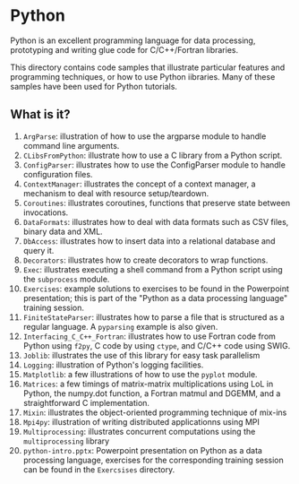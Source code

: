 Python
======

Python is an excellent programming language for data processing,
prototyping and writing glue code for C/C++/Fortran libraries.

This directory contains code samples that illustrate particular features
and programming techniques, or how to use Python iibraries.  Many of
these samples have been used for Python tutorials.

What is it?
-----------
1. `ArgParse`: illustration of how to use the argparse module to handle
   command line arguments.
1. `CLibsFromPython`: illustrate how to use a C library from a Python
   script.
1. `ConfigParser`: illustrates how to use the ConfigParser module to handle
   configuration files.
1. `ContextManager`: illustrates the concept of a context manager, a
   mechanism to deal with resource setup/teardown.
1. `Coroutines`: illustrates coroutines, functions that preserve state
   between invocations.
1. `DataFormats`: illustrates how to deal with data formats such as CSV
   files, binary data and XML.
1. `DbAccess`: illustrates how to insert data into a relational database
   and query it.
1. `Decorators`: illustrates how to create decorators to wrap functions.
1. `Exec`: illustrates executing a shell command from a Python script
   using the `subprocess` module.
1. `Exercises`: example solutions to exercises to be found in the 
   Powerpoint presentation; this is part of the "Python as a data
   processing language" training session.
1. `FiniteStateParser`: illustrates how to parse a file that is structured
   as a regular language.  A `pyparsing` example is also given.
1. `Interfacing_C_C++_Fortran`: illustrates how to use Fortran code
   from Python using `f2py`, C code by using `ctype`, and C/C++ code
   using SWIG.
1. `Joblib`: illustrates the use of this library for easy task parallelism
1. `Logging`: illustration of Python's logging facilities.
1. `Matplotlib`: a few illustrations of how to use the `pyplot` module.
1. `Matrices`: a few timings of matrix-matrix multiplications using
   LoL in Python, the numpy.dot function, a Fortran matmul and DGEMM, and
   a straightforward C implementation.
1. `Mixin`: illustrates the object-oriented programming technique of
   mix-ins
1. `Mpi4py`: illustration of writing distributed applicationns using MPI
1. `Multiprocessing`: illustrates concurrent computations using the
   `multiprocessing` library
1. `python-intro.pptx`: Powerpoint presentation on Python as a data
   processing language, exercises for the corresponding training session
   can be found in the `Exercsises` directory.

